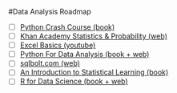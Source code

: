 #Data Analysis Roadmap
- [ ] [Python Crash Course (book)](https://nostarch.com/python-crash-course-3rd-edition)
- [ ] [Khan Academy Statistics & Probability (web)](https://www.khanacademy.org/math/statistics-probability)
- [ ] [Excel Basics (youtube)]([https://www.youtube.com/@excelisfun](https://youtube.com/playlist?list=PLrRPvpgDmw0n34OMHeS94epMaX_Y8Tu1k&si=DI0jX32aBFtQ8OZa))
- [ ] [Python For Data Analysis (book + web)](https://wesmckinney.com/book/)
- [ ] [sqlbolt.com (web)](https://sqlbolt.com/)
- [ ] [An Introduction to Statistical Learning (book)](https://www.statlearning.com/)
- [ ] [R for Data Science (book + web)](https://r4ds.hadley.nz/)
